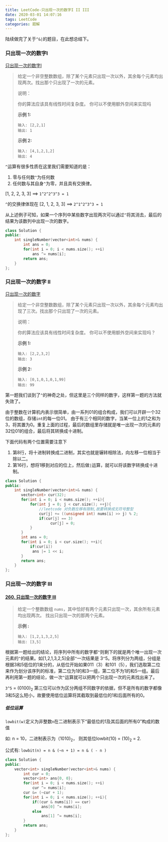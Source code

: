 ```yaml
---
title: LeetCode-只出现一次的数字I II III
date: 2020-03-01 14:07:16
tags: LeetCode
categories: 题解
---
```


陆续做完了关于`^&|`的题目，在此想总结下。

<!--more-->

### 只出现一次的数字I

[只出现一次的数字I](<https://leetcode-cn.com/problems/single-number/>)

> 给定一个非空整数数组，除了某个元素只出现一次以外，其余每个元素均出现两次。找出那个只出现了一次的元素。
>
> 说明：
>
> 你的算法应该具有线性时间复杂度。 你可以不使用额外空间来实现吗
>
>  **示例 1:**
>
> ```
> 输入: [2,2,1]
> 输出: 1
> ```
> **示例 2:**
>
> ```
> 输入: [4,1,2,1,2]
> 输出: 4
> ```

`^`运算有很多性质在这里我们需要知道的是：

1. 零与任何数`^`为任何数 
2. 任何数与其自身`^`为零，并且具有交换律。

[1, 2, 2, 3, 3]    ==>   `1^2^2^3^3 = 1`

`^`的交换律体现在 [2, 1, 2, 3, 3]   ==>  `2^1^2^3^3 = 1`

从上述例子可知，如果一个序列中某些数字出现两次可以通过`^`将其消去，最后的结果为该数列中出现一次的数字。

```C++
class Solution {
public:
    int singleNumber(vector<int>& nums) {
        int ans = 0;
        for(int i = 0; i < nums.size(); ++i)
            ans ^= nums[i];
        return ans;
    }
};
```

### 只出现一次的数字 II
[只出现一次的数字](https://leetcode-cn.com/problems/single-number-ii/)

> 给定一个非空整数数组，除了某个元素只出现一次以外，其余每个元素均出现了三次。找出那个只出现了一次的元素。
>
> 说明：
>
> 你的算法应该具有线性时间复杂度。 你可以不使用额外空间来实现吗？
>
> **示例 1:**
>
> ```
> 输入: [2,2,3,2]
> 输出: 3
> ```
>
> **示例 2:**
>
> ```
> 输入: [0,1,0,1,0,1,99]
> 输出: 99
> ```

第一题我们谈到了`^`的神奇之处，但这里是三个同样的数字，这样第一题的方法就失效了。

由于整数在计算机内表示很简单，由一系列01的组合构成，我们可以开辟一个32位的数组，存储`int`的每一位01。 由于有三个相同的数字，当某一位上的1之和为3，将其置为0。重复上面的过程，最后的数组里存储就是唯一出现一次的元素的32位01的组合，最后将其转换成十进制。

下面代码有两个位置需要注意下

1. 第8行，将十进制转换成二进制，其实也就是辗转相除法，向左移一位相当于除以二。
2. 第16行，想将1移到对应的位上，然后做`|`运算，就可以将该数字转换成十进制。

```C++
class Solution {
public:
    int singleNumber(vector<int>& nums) {
       vector<int> cur(32);
       for(int i = 0; i < nums.size(); ++i){
           for(int j = 0; j < cur.size(); ++j){
               //leetcode 对负数左移有限制,故要转换成无符号整型
               cur[j] += ((unsigned int) nums[i] >> j) % 2;   
               if(cur[j] == 3)
                    cur[j] = 0;
           }
       }
       int ans = 0;
       for(int i = 0; i < cur.size(); ++i){
           if(cur[i])
            ans |= 1 << i;
       }
       return ans;
    }
};
```

### 只出现一次的数字 III

#### [260. 只出现一次的数字 III](https://leetcode-cn.com/problems/single-number-iii/)

> 给定一个整数数组 `nums`，其中恰好有两个元素只出现一次，其余所有元素均出现两次。 找出只出现一次的那两个元素。
>
> **示例 :**
>
> ```
> 输入: [1,2,1,3,2,5]
> 输出: [3,5]
> ```

根据第一题给出的结论，将序列中所有的数字都`^`则剩下的就是两个唯一出现一次元素的`^`的结果。如[1,2,1,3,2,5]全部`^`一次结果是 3`^`5。将序列分为两组，分组是根据3和5低位的1来分的，从低位开始如果011（3）和101（5），我们选取第二位来作为划分该序列的标准，第二位为1的和3一组，第二位不为1的和5一组。最后再利用第一题的结论，做一次`^`运算就可以把两个只出现一次的元素找出来了。

`3^5` = (0100)<sub>2</sub> 第三位可以作为区分两组不同数字的依据，但不是所有的数字都像3和5这么短小，故要使用低位运算将其截取到最低位的1和后面所有的0。

##### 低位运算

`lowbit(w)`定义为非整数`n`在二进制表示下“最低位的1及其后面的所有0”构成的数值

如: n = 10，二进制表示为（1010)<sub>2</sub>， 则其低位lowbit(10) = (10)<sub>2</sub> = 2.

公式有: `lowbit(n) = n & (~n + 1) = n & ( - n )`

```C++
class Solution {
public:
    vector<int> singleNumber(vector<int>& nums) {
        int cur = 0;
        vector<int> ans{0, 0};
        for(int i = 0; i < nums.size(); ++i)
            cur ^= nums[i];
        cur &= (~cur + 1);
        for(int i = 0; i < nums.size(); ++i){
            if((cur & nums[i]) == cur)
                ans[0] ^= nums[i];
            else
                ans[1] ^= nums[i];
        }
        return ans;
    }
};
```

